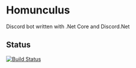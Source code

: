 # Homunculus
Discord bot written with .Net Core and Discord.Net

## Status
[![Build Status](https://travis-ci.org/Ervie/Homunculus.png)](https://travis-ci.org/Ervie/Homunculus)
